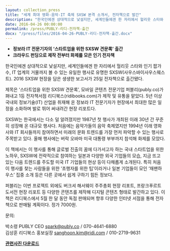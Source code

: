 ```yaml
---
layout: collection_press
title: "세계 최대 영화-음악-IT 축제 SXSW 본격 소개서, 전자책으로 발간"
description: "한국인에겐 상대적으로 낯설지만, 세계인들에겐 한 자리에서 헐리웃 스타와 인기 팝가수, IT 업계의 거물까지 볼 수 있는 유일한 행사로 유명한 SXSW(사우스바이사우스웨스트). 2016 SXSW 현장을 담은 생생한 보고서가 25일 전자책으로 출간됐다."
date: 2016-04-26 00:00:00
permalink: /press/PUBLY-리디-전자책-출간
docx: "/press/files/2016-04-26-PUBLY-리디-전자책-출간.docx"
---
```


* **정보라 IT 전문기자의 ‘스타트업을 위한 SXSW 견문록’ 출간**
* **크라우드 펀딩으로 제작 전부터 화제를 모은 인기 전자책**



한국인에겐 상대적으로 낯설지만, 세계인들에겐 한 자리에서 헐리웃 스타와 인기 팝가수, IT 업계의 거물까지 볼 수 있는 유일한 행사로 유명한 SXSW(사우스바이사우스웨스트). 2016 SXSW 현장을 담은 생생한 보고서가 25일 전자책으로 출간됐다.

제목은 ‘스타트업을 위한 SXSW 견문록’, 모바일 콘텐츠 전문기업 퍼블리(publy.co)가 펴내고 1등 전자책서점 리디북스(ridibooks.com)가 제작 및 유통을 맡았다. 5년 이상 국내외 정보기술(IT) 산업을 취재해 온 정보라 IT 전문기자가 현장에서 최대한 많은 일정을 소화하며 발로 뛰어 써내려간 현장 리포트다.

SXSW는 한국에서는 다소 덜 알려졌지만 1987년 첫 행사가 개최된 이래 30년 간 꾸준히 성장해 온 대규모 행사다. 처음에는 음악가들의 음악 축제였지만 1994년 이래 영화사와 IT 회사들까지 참여하면서 미래의 문화 트렌드를 가장 먼저 파악할 수 있는 행사로 주목받고 있다. 올해 행사에는 버락 오바마 미국 대통령 부부까지 참석해 화제를 모았다.

이 책에서는 이 행사를 통해 글로벌 진출의 꿈에 다가서고자 하는 국내 스타트업을 위한 노하우, SXSW에 전략적으로 참여하는 일본과 다양한 외국 기업들의 모습, 지금 뜨고 있는 다음 트렌드를 주도할 미국 IT 기업들의 현상 등이 다채롭게 소개된다. 특히 처음 이 행사를 찾는 사람들을 위한 ‘초행자를 위한 팁’이라거나 일본 기업들이 모인 ‘재팬하우스’ 집중 소개 등은 다른 곳에서 쉽게 구하기 힘든 정보다.

퍼블리는 이번 프로젝트 외에도 버크셔 해서웨이 주주총회 현장 리포트, 프랑크푸르트 도서전 현장 리포트 등 다양한 콘텐츠를 제작해 디지털 콘텐츠 형태로 발간하고 있다. 이 책은 리디북스에서 5월 한 달 동안 독점 판매되며 향후 다양한 인터넷 서점을 통해 전자책으로 판매될 계획이다. 정가 7000원.



문의:

박소령 PUBLY CEO spark@publy.co / 070-4641-6880 <br>
김상훈 리디북스 홍보실장 sanghoon.kim@ridi.com / 010-2719-9631

[**관련사진 다운로드**](/press/img/sxsw_cover.jpg)
